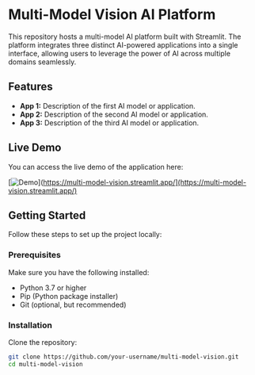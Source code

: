 # Multi-Model Vision AI Platform

This repository hosts a multi-model AI platform built with Streamlit. The platform integrates three distinct AI-powered applications into a single interface, allowing users to leverage the power of AI across multiple domains seamlessly.

## Features

- **App 1:** Description of the first AI model or application.
- **App 2:** Description of the second AI model or application.
- **App 3:** Description of the third AI model or application.

## Live Demo

You can access the live demo of the application here:

[![Demo]([https://img.shields.io/badge/Streamlit-Demo-brightgreen?logo=streamlit&style=for-the-badge)](https://multi-model-vision.streamlit.app/](https://multi-model-vision.streamlit.app/)

## Getting Started

Follow these steps to set up the project locally:

### Prerequisites

Make sure you have the following installed:

- Python 3.7 or higher
- Pip (Python package installer)
- Git (optional, but recommended)

### Installation

Clone the repository:

```bash
git clone https://github.com/your-username/multi-model-vision.git
cd multi-model-vision
